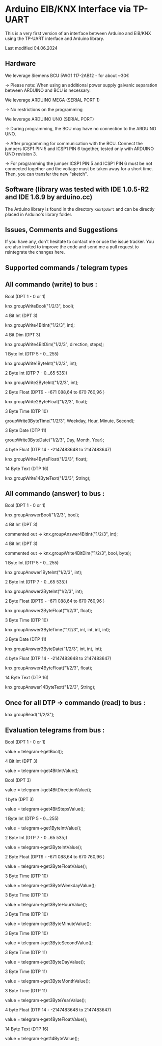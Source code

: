 Arduino EIB/KNX Interface via TP-UART
=====================================


This is a very first version of an interface between Arduino and EIB/KNX using the TP-UART interface and Arduino library.

Last modified 04.06.2024

Hardware
--------

We leverage Siemens BCU 5WG1 117-2AB12 - for about ~30€

-> Please note: When using an additional power supply galvanic separation between ARDUINO and BCU is necessary.


We leverage ARDUINO MEGA (SERIAL PORT 1)

-> No restrictions on the programming


We leverage ARDUINO UNO (SERIAL PORT)

-> During programming, the BCU may have no connection to the ARDUINO UNO.

-> After programming for communication with the BCU. Connect the jumpers ICSP1 PIN 5 and ICSP1 PIN 6 together, tested only with ARDUINO UNO revision 3.

-> For programming the jumper ICSP1 PIN 5 and ICSP1 PIN 6 must be not connected together and the voltage must be taken away for a short time. Then, you can transfer the new "sketch". 


Software (library was tested with IDE 1.0.5-R2 and IDE 1.6.9 by arduino.cc)
---------------------------------------------------------------------------

The Arduino library is found in the directory `KnxTpUart` and can be directly placed in Arduino's library folder. 


Issues, Comments and Suggestions
--------------------------------

If you have any, don't hesitate to contact me or use the issue tracker. You are also invited to improve the code and send me a pull request to reintegrate the changes here.


Supported commands / telegram types
-----------------------------------
All commando (write) to bus :
-----------------------------

Bool (DPT 1 - 0 or 1)

knx.groupWriteBool("1/2/3", bool);



4 Bit Int (DPT 3)

knx.groupWrite4BitInt("1/2/3", int);



4 Bit Dim (DPT 3)

knx.groupWrite4BitDim("1/2/3", direction, steps);



1 Byte Int (DTP 5 - 0...255)

knx.groupWrite1ByteInt("1/2/3", int);



2 Byte Int (DTP 7 - 0…65 535])

knx.groupWrite2ByteInt("1/2/3", int);



2 Byte Float (DPT9 - -671 088,64 to 670 760,96 )

knx.groupWrite2ByteFloat("1/2/3", float);



3 Byte Time (DTP 10)

groupWrite3ByteTime("1/2/3", Weekday, Hour, Minute, Second);



3 Byte Date (DTP 11)

groupWrite3ByteDate("1/2/3", Day, Month, Year);



4 byte Float (DTP 14 - -2147483648 to 2147483647) 

knx.groupWrite4ByteFloat("1/2/3", float);



14 Byte Text (DTP 16)

knx.groupWrite14ByteText("1/2/3", String);



All commando (answer) to bus :
------------------------------

Bool (DPT 1 - 0 or 1)

knx.groupAnswerBool("1/2/3", bool);



4 Bit Int (DPT 3)

commented out -> knx.groupAnswer4BitInt("1/2/3", int);



4 Bit Int (DPT 3)

commented out -> knx.groupWrite4BitDim("1/2/3", bool, byte);



1 Byte Int (DTP 5 - 0...255)

knx.groupAnswer1ByteInt("1/2/3", int);



2 Byte Int (DTP 7 - 0…65 535])

knx.groupAnswer2ByteInt("1/2/3", int);



2 Byte Float (DPT9 - -671 088,64 to 670 760,96 )

knx.groupAnswer2ByteFloat("1/2/3", float);



3 Byte Time (DTP 10)

knx.groupAnswer3ByteTime("1/2/3", int, int, int, int);



3 Byte Date (DTP 11)

knx.groupAnswer3ByteDate("1/2/3", int, int, int);



4 byte Float (DTP 14 - -2147483648 to 2147483647)

knx.groupAnswer4ByteFloat("1/2/3", float);



14 Byte Text (DTP 16)

knx.groupAnswer14ByteText("1/2/3", String);


Once for all DTP -> commando (read) to bus :
--------------------------------------------

knx.groupRead("1/2/3");



Evaluation telegrams from bus :
-------------------------------

Bool (DPT 1 - 0 or 1)

value = telegram->getBool();



4 Bit Int (DPT 3)

value = telegram->get4BitIntValue();



Bool (DPT 3)

value = telegram->get4BitDirectionValue();



1 byte (DPT 3)

value = telegram->get4BitStepsValue();



1 Byte Int (DTP 5 - 0...255)

value = telegram->get1ByteIntValue();



2 Byte Int (DTP 7 - 0…65 535])

value = telegram->get2ByteIntValue();



2 Byte Float (DPT9 - -671 088,64 to 670 760,96 )

value = telegram->get2ByteFloatValue();



3 Byte Time (DTP 10)

value = telegram->get3ByteWeekdayValue();



3 Byte Time (DTP 10)

value = telegram->get3ByteHourValue();



3 Byte Time (DTP 10)

value = telegram->get3ByteMinuteValue();



3 Byte Time (DTP 10)

value = telegram->get3ByteSecondValue();



3 Byte Time (DTP 11)

value = telegram->get3ByteDayValue();


3 Byte Time (DTP 11)

value = telegram->get3ByteMonthValue();



3 Byte Time (DTP 11)

value = telegram->get3ByteYearValue();



4 byte Float (DTP 14 - -2147483648 to 2147483647)

value = telegram->get4ByteFloatValue();



14 Byte Text (DTP 16)

value = telegram->get14ByteValue();

